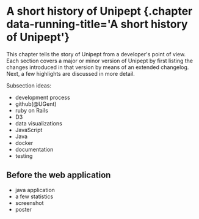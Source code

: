 # A short history of Unipept {.chapter data-running-title='A short history of Unipept'}

This chapter tells the story of Unipept from a developer's point of view. Each section covers a major or minor version of Unipept by first listing the changes introduced in that version by means of an extended changelog. Next, a few highlights are discussed in more detail.

<p class="todo">
Subsection ideas:

* development process
* github(\@UGent)
* ruby on Rails
* D3
* data visualizations
* JavaScript
* Java
* docker
* documentation
* testing
</p>

## Before the web application

* java application
* a few statistics
* screenshot
* poster
